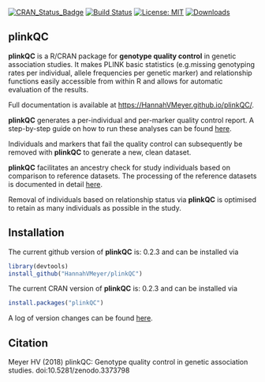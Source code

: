 
<!-- README.md is generated from README.Rmd. Please edit that file -->

[![CRAN\_Status\_Badge](https://www.r-pkg.org/badges/version/plinkQC)](https://cran.r-project.org/package=plinkQC)
[![Build
Status](https://travis-ci.org/HannahVMeyer/plinkQC.svg?branch=master)](https://travis-ci.org/HannahVMeyer/plinkQC)
[![License:
MIT](https://img.shields.io/badge/License-MIT-yellow.svg)](https://opensource.org/licenses/MIT)
[![Downloads](https://cranlogs.r-pkg.org/badges/grand-total/plinkQC?color=blue)](https://CRAN.R-project.org/package=plinkQC)

## <i class="fa fa-map" aria-hidden="true"></i> plinkQC

**plinkQC** is a R/CRAN package for **genotype quality control** in
genetic association studies. It makes PLINK basic statistics
(e.g.missing genotyping rates per individual, allele frequencies per
genetic marker) and relationship functions easily accessible from within
R and allows for automatic evaluation of the results.

Full documentation is available at
<https://HannahVMeyer.github.io/plinkQC/>.

**plinkQC** generates a per-individual and per-marker quality control
report. A step-by-step guide on how to run these analyses can be found
[here](https://hannahvmeyer.github.io/plinkQC/articles/plinkQC.html).

Individuals and markers that fail the quality control can subsequently
be removed with **plinkQC** to generate a new, clean dataset.

**plinkQC** facilitates an ancestry check for study individuals based on
comparison to reference datasets. The processing of the reference
datasets is documented in detail
[here](https://hannahvmeyer.github.io/plinkQC/articles/AncestryCheck.html).

Removal of individuals based on relationship status via **plinkQC** is
optimised to retain as many individuals as possible in the study.

## <i class="fa fa-rocket" aria-hidden="true"></i> Installation

The current github version of **plinkQC** is: 0.2.3 and can be installed
via

``` r
library(devtools)
install_github("HannahVMeyer/plinkQC")
```

The current CRAN version of **plinkQC** is: 0.2.3 and can be installed
via

``` r
install.packages("plinkQC")
```

A log of version changes can be found
[here](https://github.com/HannahVMeyer/plinkQC/blob/master/NEWS.md).

## <i class="fa fa-pencil" aria-hidden="true"></i> Citation
Meyer HV (2018) plinkQC: Genotype quality control in genetic association
studies. doi:10.5281/zenodo.3373798
